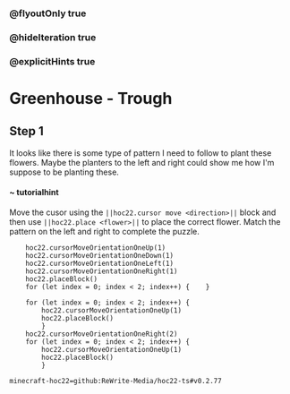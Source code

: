### @flyoutOnly true
### @hideIteration true
### @explicitHints true


# Greenhouse - Trough

## Step 1
It looks like there is some type of pattern I need to follow to plant these flowers. Maybe the planters to the left and right could show me how I'm suppose to be planting these.

#### ~ tutorialhint 
Move the cusor using the ``||hoc22.cursor move <direction>||`` block and then use ``||hoc22.place <flower>||`` to place the correct flower. Match the pattern on the left and right to complete the puzzle.



```ghost
    hoc22.cursorMoveOrientationOneUp(1)
    hoc22.cursorMoveOrientationOneDown(1)
    hoc22.cursorMoveOrientationOneLeft(1)
    hoc22.cursorMoveOrientationOneRight(1)
    hoc22.placeBlock()
    for (let index = 0; index < 2; index++) {    }
```
```template
    for (let index = 0; index < 2; index++) {
        hoc22.cursorMoveOrientationOneUp(1) 
        hoc22.placeBlock()    
        }
    hoc22.cursorMoveOrientationOneRight(2)   
    for (let index = 0; index < 2; index++) {
        hoc22.cursorMoveOrientationOneUp(1) 
        hoc22.placeBlock()    
        }      
```
```package
minecraft-hoc22=github:ReWrite-Media/hoc22-ts#v0.2.77
```